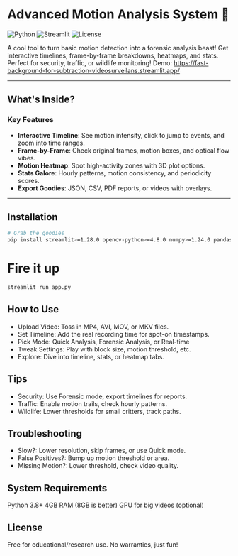 # Advanced Motion Analysis System 🚀

![Python](https://img.shields.io/badge/Python-3.8+-blue)
![Streamlit](https://img.shields.io/badge/Streamlit-1.28.0+-red)
![License](https://img.shields.io/badge/License-Educational/Research-green)

A cool tool to turn basic motion detection into a forensic analysis beast! Get interactive timelines, frame-by-frame breakdowns, heatmaps, and stats. Perfect for security, traffic, or wildlife monitoring! 
Demo: https://fast-background-for-subtraction-videosurveilans.streamlit.app/

---

## What's Inside? 

### Key Features
- **Interactive Timeline**: See motion intensity, click to jump to events, and zoom into time ranges.
- **Frame-by-Frame**: Check original frames, motion boxes, and optical flow vibes.
- **Motion Heatmap**: Spot high-activity zones with 3D plot options.
- **Stats Galore**: Hourly patterns, motion consistency, and periodicity scores.
- **Export Goodies**: JSON, CSV, PDF reports, or videos with overlays.

---

## Installation 

```bash
# Grab the goodies
pip install streamlit>=1.28.0 opencv-python>=4.8.0 numpy>=1.24.0 pandas>=2.0.0 plotly>=5.17.0 matplotlib>=3.7.0 scipy>=1.10.0 Pillow>=10.0.0
```

# Fire it up
```bash
streamlit run app.py
```

## How to Use
- Upload Video: Toss in MP4, AVI, MOV, or MKV files.
- Set Timeline: Add the real recording time for spot-on timestamps.
- Pick Mode: Quick Analysis, Forensic Analysis, or Real-time
- Tweak Settings: Play with block size, motion threshold, etc.
- Explore: Dive into timeline, stats, or heatmap tabs.

## Tips 
- Security: Use Forensic mode, export timelines for reports.
- Traffic: Enable motion trails, check hourly patterns.
- Wildlife: Lower thresholds for small critters, track paths.

## Troubleshooting 
- Slow?: Lower resolution, skip frames, or use Quick mode.
- False Positives?: Bump up motion threshold or area.
- Missing Motion?: Lower threshold, check video quality.

## System Requirements 
Python 3.8+
4GB RAM (8GB is better)
GPU for big videos (optional)


## License 
Free for educational/research use. No warranties, just fun!
